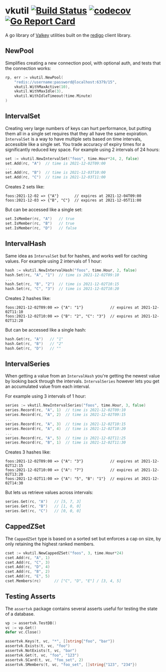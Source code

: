 # vkutil [![Build Status](https://github.com/nyaruka/vkutil/workflows/CI/badge.svg)](https://github.com/nyaruka/vkutil/actions?query=workflow%3ACI) [![codecov](https://codecov.io/gh/nyaruka/vkutil/branch/main/graph/badge.svg)](https://codecov.io/gh/nyaruka/vkutil) [![Go Report Card](https://goreportcard.com/badge/github.com/nyaruka/vkutil)](https://goreportcard.com/report/github.com/nyaruka/vkutil)

A go library of [Valkey](https://valkey.io) utilities built on the [redigo](github.com/gomodule/redigo) client library.

## NewPool

Simplifies creating a new connection pool, with optional auth, and tests that the connection works:

```go
rp, err := vkutil.NewPool(
    "redis://username:password@localhost:6379/15", 
    vkutil.WithMaxActive(10), 
    vkutil.WithMaxIdle(3), 
    vkutil.WithIdleTimeout(time.Minute)
)
```

## IntervalSet

Creating very large numbers of keys can hurt performance, but putting them all in a single set requires that they all have the same expiration. `IntervalSet` is a way to have multiple sets based on time intervals, accessible like a single set. You trade accuracy of expiry times for a significantly reduced key space. For example using 2 intervals of 24 hours:

```go
set := vkutil.NewIntervalSet("foos", time.Hour*24, 2, false)
set.Add(rc, "A")  // time is 2021-12-02T09:00
...
set.Add(rc, "B")  // time is 2021-12-03T10:00
set.Add(rc, "C")  // time is 2021-12-03T11:00
```

Creates 2 sets like:

```
foos:2021-12-02 => {"A"}       // expires at 2021-12-04T09:00
foos:2021-12-03 => {"B", "C"}  // expires at 2021-12-05T11:00
```

But can be accessed like a single set:

```go
set.IsMember(rc, "A")   // true
set.IsMember(rc, "B")   // true
set.IsMember(rc, "D")   // false
```

## IntervalHash

Same idea as `IntervalSet` but for hashes, and works well for caching values. For example using 2 intervals of 1 hour:

```go
hash := vkutil.NewIntervalHash("foos", time.Hour, 2, false)
hash.Set(rc, "A", "1")  // time is 2021-12-02T09:10
...
hash.Set(rc, "B", "2")  // time is 2021-12-02T10:15
hash.Set(rc, "C", "3")  // time is 2021-12-02T10:20
```

Creates 2 hashes like:

```
foos:2021-12-02T09:00 => {"A": "1"}            // expires at 2021-12-02T11:10
foos:2021-12-02T10:00 => {"B": "2", "C": "3"}  // expires at 2021-12-02T12:20
```

But can be accessed like a single hash:

```go
hash.Get(rc, "A")   // "1"
hash.Get(rc, "B")   // "2"
hash.Get(rc, "D")   // ""
```

## IntervalSeries

When getting a value from an `IntervalHash` you're getting the newest value by looking back through the intervals. `IntervalSeries` however lets you get an accumulated value from each interval.

For example using 3 intervals of 1 hour:

```go
series := vkutil.NewIntervalSeries("foos", time.Hour, 3, false)
series.Record(rc, "A", 1)  // time is 2021-12-02T09:10
series.Record(rc, "A", 2)  // time is 2021-12-02T09:15
...
series.Record(rc, "A", 3)  // time is 2021-12-02T10:15
series.Record(rc, "A", 4)  // time is 2021-12-02T10:20
...
series.Record(rc, "A", 5)  // time is 2021-12-02T11:25
series.Record(rc, "B", 1)  // time is 2021-12-02T11:30
```

Creates 3 hashes like:

```
foos:2021-12-02T09:00 => {"A": "3"}            // expires at 2021-12-02T12:15
foos:2021-12-02T10:00 => {"A": "7"}            // expires at 2021-12-02T13:20
foos:2021-12-02T11:00 => {"A": "5", "B": "1"}  // expires at 2021-12-02T14:30
```

But lets us retrieve values across intervals:

```go
series.Get(rc, "A")   // [5, 7, 3]
series.Get(rc, "B")   // [1, 0, 0]
series.Get(rc, "C")   // [0, 0, 0]
```

## CappedZSet

The `CappedZSet` type is based on a sorted set but enforces a cap on size, by only retaining the highest ranked members.

```go
cset := vkutil.NewCappedZSet("foos", 3, time.Hour*24)
cset.Add(rc, "A", 1) 
cset.Add(rc, "C", 3) 
cset.Add(rc, "D", 4)
cset.Add(rc, "B", 2) 
cset.Add(rc, "E", 5) 
cset.Members(rc)      // ["C", "D", "E"] / [3, 4, 5]
```

## Testing Asserts

The `assertvk` package contains several asserts useful for testing the state of a database.

```go
vp := assertvk.TestDB()
vc := vp.Get()
defer vc.Close()

assertvk.Keys(t, vc, "*", []string{"foo", "bar"})
assertvk.Exists(t, vc, "foo")
assertvk.NotExists(t, vc, "bar")
assertvk.Get(t, vc, "foo", "123")
assertvk.SCard(t, vc, "foo_set", 2)
assertvk.SMembers(t, vc, "foo_set", []string{"123", "234"})
```
